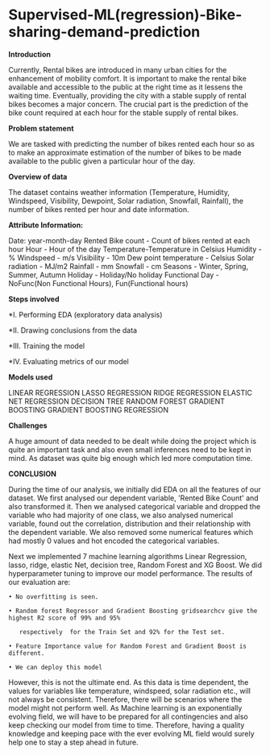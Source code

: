 # Supervised-ML(regression)-Bike-sharing-demand-prediction
**Introduction**

Currently, Rental bikes are introduced in many urban cities for the enhancement of mobility comfort. It is important to make the rental bike available and accessible to the public at the right time as it lessens the waiting time. Eventually, providing the city with a stable supply of rental bikes becomes a major concern. The crucial part is the prediction of the bike count required at each hour for the stable supply of rental bikes.

**Problem statement**

We are tasked with predicting the number of bikes rented each hour so as to make an approximate estimation of the number of bikes to be made available to the public given a particular hour of the day.

**Overview of data**

The dataset contains weather information (Temperature, Humidity, Windspeed, Visibility, Dewpoint, Solar radiation, Snowfall, Rainfall), the number of bikes rented per hour and date information.

**Attribute Information:**

Date: year-month-day
Rented Bike count - Count of bikes rented at each hour
Hour - Hour of the day
Temperature-Temperature in Celsius
Humidity - %
Windspeed - m/s
Visibility - 10m
Dew point temperature - Celsius
Solar radiation - MJ/m2
Rainfall - mm
Snowfall - cm
Seasons - Winter, Spring, Summer, Autumn
Holiday - Holiday/No holiday
Functional Day - NoFunc(Non Functional Hours), Fun(Functional hours)

**Steps involved**

*I. Performing EDA (exploratory data analysis)

*II. Drawing conclusions from the data

*III. Training the model

*IV. Evaluating metrics of our model

**Models used**

LINEAR REGRESSION
LASSO REGRESSION
RIDGE REGRESSION
ELASTIC NET REGRESSION
DECISION TREE
RANDOM FOREST
GRADIENT BOOSTING
GRADIENT BOOSTING REGRESSION

**Challenges**

A huge amount of data needed to be dealt while doing the project which is quite an important task and also even small inferences need to be kept in mind. 
As dataset was quite big enough which led more computation time.

**CONCLUSION**

During the time of our analysis, we initially did EDA on all the features of our dataset. We first analysed our dependent variable, 'Rented Bike Count' and also transformed it.  Then we analysed categorical variable and dropped the variable who had majority of one class, we also analysed numerical variable, found out the correlation, distribution and their relationship with the dependent variable. We also   removed some numerical features which had mostly 0 values and hot encoded the categorical   variables.

Next we implemented 7 machine learning algorithms Linear Regression, lasso, ridge, elastic Net, decision tree, Random Forest and XG Boost. We did hyperparameter tuning  to improve our model performance. The results of our evaluation are:

    • No overfitting is seen.

    • Random forest Regressor and Gradient Boosting gridsearchcv give the highest R2 score of 99% and 95%              

       respectively  for the Train Set and 92% for the Test set.

    • Feature Importance value for Random Forest and Gradient Boost is different.

    • We can deploy this model

However, this is not the ultimate end. As this data is time dependent, the values for variables like temperature, windspeed, solar radiation etc., will not always be consistent. Therefore, there will be scenarios where the model might not perform well. As Machine learning is an exponentially evolving field, we will have to be prepared for all contingencies and also keep checking our model from time to time. Therefore, having a quality knowledge and keeping pace with the ever evolving ML field would surely help one to stay a step ahead in future.
